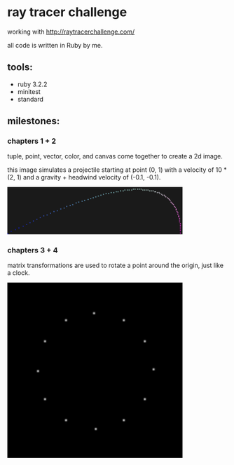 # ray tracer challenge

working with http://raytracerchallenge.com/

all code is written in Ruby by me.

## tools:

- ruby 3.2.2
- minitest
- standard

## milestones:

### chapters 1 + 2

tuple, point, vector, color, and canvas come together to create a 2d image.

this image simulates a projectile starting at point (0, 1) with a velocity of 10 \* (2, 1) and a gravity + headwind velocity of (-0.1, -0.1).

<img src="./exports/projectile0.png" alt="projectile" width="400"/>

### chapters 3 + 4

matrix transformations are used to rotate a point around the origin, just like a clock.

<img src="./exports/clock.png" alt="clock" width="400"/>

